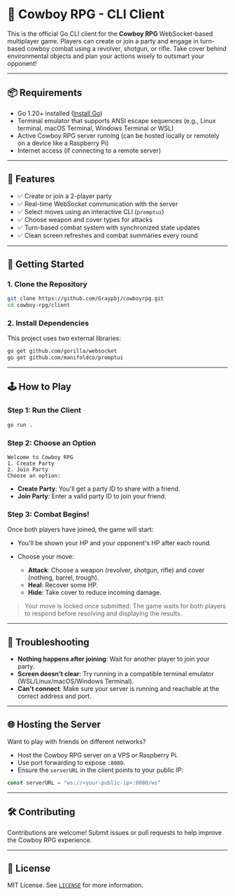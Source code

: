 # 🐎 Cowboy RPG - CLI Client

This is the official Go CLI client for the **Cowboy RPG** WebSocket-based multiplayer game. Players can create or join a party and engage in turn-based cowboy combat using a revolver, shotgun, or rifle. Take cover behind environmental objects and plan your actions wisely to outsmart your opponent!

---

## 📦 Requirements

* Go 1.20+ installed ([Install Go](https://golang.org/doc/install))
* Terminal emulator that supports ANSI escape sequences (e.g., Linux terminal, macOS Terminal, Windows Terminal or WSL)
* Active Cowboy RPG server running (can be hosted locally or remotely on a device like a Raspberry Pi)
* Internet access (if connecting to a remote server)

---

## 🧪 Features

* ✅ Create or join a 2-player party
* ✅ Real-time WebSocket communication with the server
* ✅ Select moves using an interactive CLI (`promptui`)
* ✅ Choose weapon and cover types for attacks
* ✅ Turn-based combat system with synchronized state updates
* ✅ Clean screen refreshes and combat summaries every round

---

## 🚀 Getting Started

### 1. Clone the Repository

```bash
git clone https://github.com/Graypbj/cowboyrpg.git
cd cowboy-rpg/client
```

### 2. Install Dependencies

This project uses two external libraries:

```bash
go get github.com/gorilla/websocket
go get github.com/manifoldco/promptui
```

---

## 🕹️ How to Play

### Step 1: Run the Client

```bash
go run .
```

### Step 2: Choose an Option

```
Welcome to Cowboy RPG
1. Create Party
2. Join Party
Choose an option: 
```

* **Create Party**: You'll get a party ID to share with a friend.
* **Join Party**: Enter a valid party ID to join your friend.

### Step 3: Combat Begins!

Once both players have joined, the game will start:

* You'll be shown your HP and your opponent's HP after each round.
* Choose your move:

  * **Attack**: Choose a weapon (revolver, shotgun, rifle) and cover (nothing, barrel, trough).
  * **Heal**: Recover some HP.
  * **Hide**: Take cover to reduce incoming damage.

> Your move is locked once submitted. The game waits for both players to respond before resolving and displaying the results.

---

## 🧼 Troubleshooting

* **Nothing happens after joining**: Wait for another player to join your party.
* **Screen doesn't clear**: Try running in a compatible terminal emulator (WSL/Linux/macOS/Windows Terminal).
* **Can't connect**: Make sure your server is running and reachable at the correct address and port.

---

## 🌐 Hosting the Server

Want to play with friends on different networks?

* Host the Cowboy RPG server on a VPS or Raspberry Pi.
* Use port forwarding to expose `:8080`.
* Ensure the `serverURL` in the client points to your public IP:

```go
const serverURL = "ws://<your-public-ip>:8080/ws"
```

---

## 🛠️ Contributing

Contributions are welcome! Submit issues or pull requests to help improve the Cowboy RPG experience.

---

## 📄 License

MIT License. See [`LICENSE`](../LICENSE) for more information.

